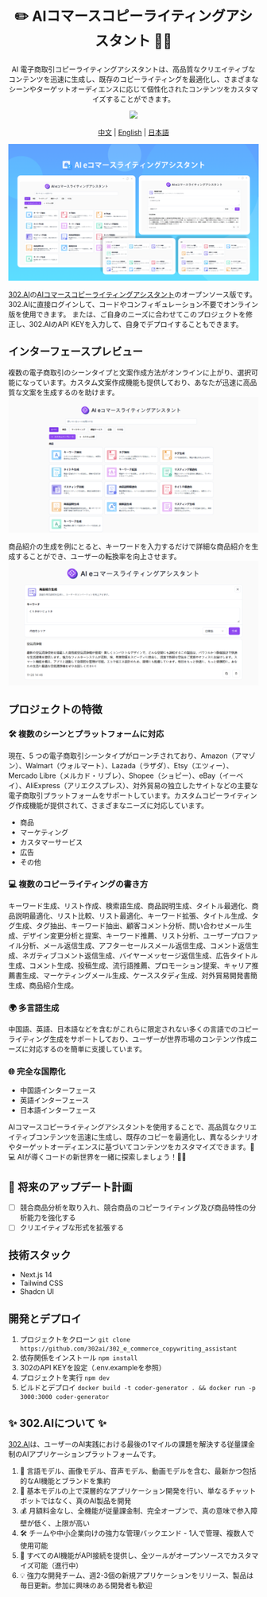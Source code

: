  # <p align="center">✏️ AIコマースコピーライティングアシスタント 🚀✨</p>

<p align="center">AI 電子商取引コピーライティングアシスタントは、高品質なクリエイティブなコンテンツを迅速に生成し、既存のコピーライティングを最適化し、さまざまなシーンやターゲットオーディエンスに応じて個性化されたコンテンツをカスタマイズすることができます。</p>

<p align="center"><a href="https://302.ai/ja/tools/ecom/" target="blank"><img src="https://file.302ai.cn/gpt/imgs/github/302_badge.png" /></a></p >

<p align="center"><a href="README_zh.md">中文</a> | <a href="README.md">English</a> | <a href="README_ja.md">日本語</a></p>

![インターフェースプレビュー](docs/AI电商文案助手jp.png)   

[302.AI](https://302.ai)の[AIコマースコピーライティングアシスタント](https://302.ai/ja/tools/ecom/)のオープンソース版です。
302.AIに直接ログインして、コードやコンフィギュレーション不要でオンライン版を使用できます。
または、ご自身のニーズに合わせてこのプロジェクトを修正し、302.AIのAPI KEYを入力して、自身でデプロイすることもできます。

## インターフェースプレビュー
複数の電子商取引のシーンタイプと文案作成方法がオンラインに上がり、選択可能になっています。カスタム文案作成機能も提供しており、あなたが迅速に高品質な文案を生成するのを助けます。
![インターフェースプレビュー](docs/电商日1.png)      

商品紹介の生成を例にとると、キーワードを入力するだけで詳細な商品紹介を生成することができ、ユーザーの転換率を向上させます。
![インターフェースプレビュー](docs/电商日2.png)

## プロジェクトの特徴
### 🛠️ 複数のシーンとプラットフォームに対応
現在、5 つの電子商取引シーンタイプがローンチされており、Amazon（アマゾン）、Walmart（ウォルマート）、Lazada（ラザダ）、Etsy（エツィー）、Mercado Libre（メルカド・リブレ）、Shopee（ショピー）、eBay（イーベイ）、AliExpress（アリエクスプレス）、対外貿易の独立したサイトなどの主要な電子商取引プラットフォームをサポートしています。カスタムコピーライティング作成機能が提供されて、さまざまなニーズに対応しています。
- 商品
- マーケティング
- カスタマーサービス
- 広告
- その他
### 💻 複数のコピーライティングの書き方
キーワード生成、リスト作成、検索語生成、商品説明生成、タイトル最適化、商品説明最適化、リスト比較、リスト最適化、キーワード拡張、タイトル生成、タグ生成、タグ抽出、キーワード抽出、顧客コメント分析、問い合わせメール生成、デザイン変更分析と提案、キーワード推薦、リスト分析、ユーザープロファイル分析、メール返信生成、アフターセールスメール返信生成、コメント返信生成、ネガティブコメント返信生成、バイヤーメッセージ返信生成、広告タイトル生成、コメント生成、投稿生成、流行語推薦、プロモーション提案、キャリア推薦書生成、マーケティングメール生成、ケーススタディ生成、対外貿易開発書簡生成、商品紹介生成。
### 🌍 多言語生成
中国語、英語、日本語などを含むがこれらに限定されない多くの言語でのコピーライティング生成をサポートしており、ユーザーが世界市場のコンテンツ作成ニーズに対応するのを簡単に支援しています。
### 🌐 完全な国際化
- 中国語インターフェース
- 英語インターフェース
- 日本語インターフェース

AIコマースコピーライティングアシスタントを使用することで、高品質なクリエイティブコンテンツを迅速に生成し、既存のコピーを最適化し、異なるシナリオやターゲットオーディエンスに基づいてコンテンツをカスタマイズできます。🎉💻 AIが導くコードの新世界を一緒に探索しましょう！🌟🚀

## 🚩 将来のアップデート計画
- [ ] 競合商品分析を取り入れ、競合商品のコピーライティング及び商品特性の分析能力を強化する
- [ ] クリエイティブな形式を拡張する

## 技術スタック
- Next.js 14
- Tailwind CSS
- Shadcn UI

## 開発とデプロイ
1. プロジェクトをクローン `git clone https://github.com/302ai/302_e_commerce_copywriting_assistant`
2. 依存関係をインストール `npm install`
3. 302のAPI KEYを設定（.env.exampleを参照）
4. プロジェクトを実行 `npm dev`
5. ビルドとデプロイ `docker build -t coder-generator . && docker run -p 3000:3000 coder-generator`


## ✨ 302.AIについて ✨
[302.AI](https://302.ai)は、ユーザーのAI実践における最後の1マイルの課題を解決する従量課金制のAIアプリケーションプラットフォームです。
1. 🧠 言語モデル、画像モデル、音声モデル、動画モデルを含む、最新かつ包括的なAI機能とブランドを集約
2. 🚀 基本モデルの上で深層的なアプリケーション開発を行い、単なるチャットボットではなく、真のAI製品を開発
3. 💰 月額料金なし、全機能が従量課金制、完全オープンで、真の意味で参入障壁が低く、上限が高い
4. 🛠 チームや中小企業向けの強力な管理バックエンド - 1人で管理、複数人で使用可能
5. 🔗 すべてのAI機能がAPI接続を提供し、全ツールがオープンソースでカスタマイズ可能（進行中）
6. 💡 強力な開発チーム、週2-3個の新規アプリケーションをリリース、製品は毎日更新。参加に興味のある開発者も歓迎
